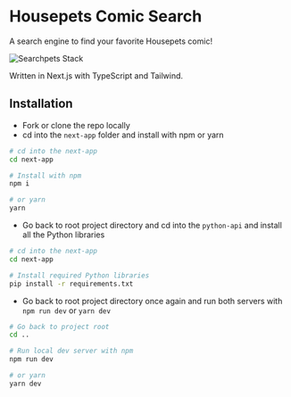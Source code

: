 # Housepets Comic Search

A search engine to find your favorite Housepets comic!


![Searchpets Stack](https://skillicons.dev/icons?i=nextjs,ts,js,tailwind,py,flask)

Written in Next.js with TypeScript and Tailwind.

## Installation

- Fork or clone the repo locally
- cd into the `next-app` folder and install with npm or yarn

```sh
# cd into the next-app
cd next-app

# Install with npm
npm i

# or yarn
yarn
```

- Go back to root project directory and cd into the `python-api` and
install all the Python libraries

```sh
# cd into the next-app
cd next-app

# Install required Python libraries
pip install -r requirements.txt
```

- Go back to root project directory once again and run both servers with
`npm run dev` or `yarn dev`

```sh
# Go back to project root
cd ..

# Run local dev server with npm
npm run dev

# or yarn
yarn dev
```
